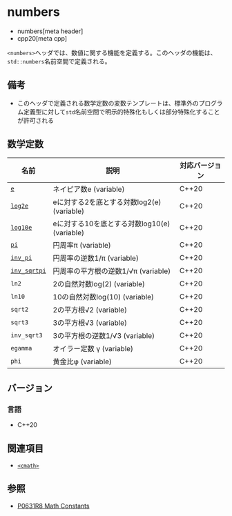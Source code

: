 # numbers
* numbers[meta header]
* cpp20[meta cpp]

`<numbers>`ヘッダでは、数値に関する機能を定義する。このヘッダの機能は、`std::numbers`名前空間で定義される。


## 備考
- このヘッダで定義される数学定数の変数テンプレートは、標準外のプログラム定義型に対して`std`名前空間で明示的特殊化もしくは部分特殊化することが許可される


## 数学定数

| 名前 | 説明 | 対応バージョン |
|------|------|----------------|
| [`e`](numbers/e.md)                   | ネイピア数e (variable) | C++20 |
| [`log2e`](numbers/log2e.md)           | eに対する2を底とする対数log2(e) (variable) | C++20 |
| [`log10e`](numbers/log10e.md)         | eに対する10を底とする対数log10(e) (variable) | C++20 |
| [`pi`](numbers/pi.md)                 | 円周率π (variable) | C++20 |
| [`inv_pi`](numbers/inv_pi.md)         | 円周率の逆数1/π (variable) | C++20 |
| [`inv_sqrtpi`](numbers/inv_sqrtpi.md) | 円周率の平方根の逆数1/√π (variable) | C++20 |
| `ln2`        | 2の自然対数log(2) (variable) | C++20 |
| `ln10`       | 10の自然対数log(10) (variable) | C++20 |
| `sqrt2`      | 2の平方根√2 (variable) | C++20 |
| `sqrt3`      | 3の平方根√3 (variable) | C++20 |
| `inv_sqrt3`  | 3の平方根の逆数1/√3 (variable) | C++20 |
| `egamma`     | オイラー定数 γ (variable) | C++20 |
| `phi`        | 黄金比φ (variable) | C++20 |


## バージョン
### 言語
- C++20

## 関連項目
- [`<cmath>`](cmath.md)

## 参照
- [P0631R8 Math Constants](http://www.open-std.org/jtc1/sc22/wg21/docs/papers/2019/p0631r8.pdf)
